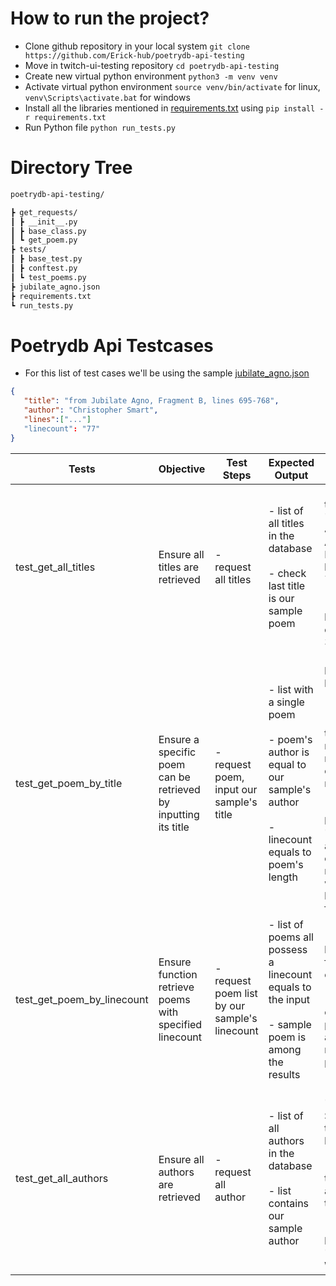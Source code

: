 # How to run the project?

- Clone github repository in your local system `git clone https://github.com/Erick-hub/poetrydb-api-testing`
- Move in twitch-ui-testing repository `cd poetrydb-api-testing`
- Create new virtual python environment `python3 -m venv venv`
- Activate virtual python environment `source venv/bin/activate` for linux, `venv\Scripts\activate.bat` for windows
- Install all the libraries mentioned in [requirements.txt](https://github.com/Erick-hub/twitch-ui-testing/requirements.txt) using `pip install -r requirements.txt`
- Run Python file `python run_tests.py`

# Directory Tree

```bash
poetrydb-api-testing/

┣ get_requests/
┃ ┣ __init__.py
┃ ┣ base_class.py
┃ ┗ get_poem.py
┣ tests/
┃ ┣ base_test.py
┃ ┣ conftest.py
┃ ┗ test_poems.py
┣ jubilate_agno.json
┣ requirements.txt
┗ run_tests.py
```

# Poetrydb Api Testcases

- For this list of test cases we'll be using the sample [jubilate_agno.json](https://github.com/Erick-hub/twitch-ui-testing/requirements.txt)

```json
{
   "title": "from Jubilate Agno, Fragment B, lines 695-768",
   "author": "Christopher Smart",
   "lines":["..."]
   "linecount": "77"
}
```

| Tests                      | Objective                                                      | Test Steps                                    | Expected Output                                                                                                             | Validation                                                                                                                                                                                                 |
| -------------------------- | -------------------------------------------------------------- | --------------------------------------------- | --------------------------------------------------------------------------------------------------------------------------- | ---------------------------------------------------------------------------------------------------------------------------------------------------------------------------------------------------------- |
| test_get_all_titles        | Ensure all titles are retrieved                                | - request all titles                          | - list of all titles in the database<br><br>- check last title is our sample poem                                           | - check last title equals "from Jubilate Agno, Fragment B, lines 695-768"<br><br>- check that length of list equals to 3010                                                                                |
| test_get_poem_by_title     | Ensure a specific poem can be retrieved by inputting its title | - request poem, input our sample's title      | - list with a single poem<br><br>- poem's author is equal to our sample's author<br><br>- linecount equals to poem's length | - check length of the list equals to 1<br><br>- check if the author's name matches the expected result<br><br>- get the length of the "lines" field array and check if it matches with the linecount field |
| test_get_poem_by_linecount | Ensure function retrieve poems with specified linecount        | - request poem list by our sample's linecount | - list of poems all possess a linecount equals to the input<br><br>- sample poem is among the results                       | - check linecount field for each poem<br><br>- check if our sample poem is among the retrieved poems                                                                                                       |
| test_get_all_authors       | Ensure all authors are retrieved                               | - request all author                          | - list of all authors in the database<br><br>- list contains our sample author                                              | - check "Christopher Smart" is in the author list<br><br>- check that there is 129 authors in total<br><br>- check the last author is 'William Wordsworth'                                                 |
